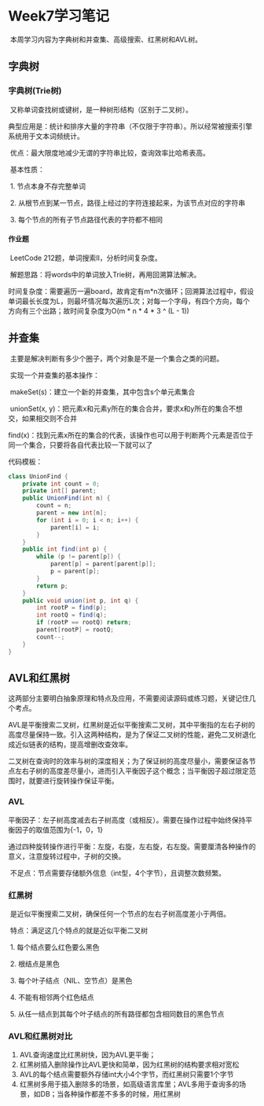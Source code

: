 # Week7学习笔记

​		本周学习内容为字典树和并查集、高级搜索、红黑树和AVL树。

## 字典树

### 字典树(Trie树)

​		又称单词查找树或键树，是一种树形结构（区别于二叉树）。

​		典型应用是：统计和排序大量的字符串（不仅限于字符串）。所以经常被搜索引擎系统用于文本词频统计。

​		优点：最大限度地减少无谓的字符串比较，查询效率比哈希表高。

​		基本性质：

​				1. 节点本身不存完整单词

​				2. 从根节点到某一节点，路径上经过的字符连接起来，为该节点对应的字符串

​				3. 每个节点的所有子节点路径代表的字符都不相同

#### 作业题

​		LeetCode 212题，单词搜索II，分析时间复杂度。

​		解题思路：将words中的单词放入Trie树，再用回溯算法解决。

​		时间复杂度：需要遍历一遍board，故肯定有m*n次循环；回溯算法过程中，假设单词最长长度为L，则最坏情况每次遍历L次；对每一个字母，有四个方向，每个方向有三个出路；故时间复杂度为O(m * n * 4 * 3 ^ (L - 1))



## 并查集

​		主要是解决判断有多少个圈子，两个对象是不是一个集合之类的问题。

​		实现一个并查集的基本操作：

​			makeSet(s)：建立一个新的并查集，其中包含s个单元素集合

​			unionSet(x, y)：把元素x和元素y所在的集合合并，要求x和y所在的集合不想交，如果相交则不合并

​			find(x)：找到元素x所在的集合的代表，该操作也可以用于判断两个元素是否位于同一个集合，只要将各自代表比较一下就可以了

代码模板：

```Java
class UnionFind { 
	private int count = 0; 
	private int[] parent; 
	public UnionFind(int n) { 
		count = n; 
		parent = new int[n]; 
		for (int i = 0; i < n; i++) { 
			parent[i] = i;
		}
	} 
	public int find(int p) { 
		while (p != parent[p]) { 
			parent[p] = parent[parent[p]]; 
			p = parent[p]; 
		}
		return p; 
	}
	public void union(int p, int q) { 
		int rootP = find(p); 
		int rootQ = find(q); 
		if (rootP == rootQ) return; 
		parent[rootP] = rootQ; 
		count--;
	}
}
```



## AVL和红黑树

​		这两部分主要明白抽象原理和特点及应用，不需要阅读源码或练习题，关键记住几个考点。

​		AVL是平衡搜索二叉树，红黑树是近似平衡搜索二叉树，其中平衡指的左右子树的高度尽量保持一致。引入这两种结构，是为了保证二叉树的性能，避免二叉树退化成近似链表的结构，提高增删改查效率。

​		二叉树在查询时的效率与树的深度相关；为了保证树的高度尽量小，需要保证各节点左右子树的高度差尽量小，进而引入平衡因子这个概念；当平衡因子超过限定范围时，就要进行旋转操作保证平衡。

### AVL

​		平衡因子：左子树高度减去右子树高度（或相反）。需要在操作过程中始终保持平衡因子的取值范围为{-1，0，1}

​		通过四种旋转操作进行平衡：左旋，右旋，左右旋，右左旋。需要厘清各种操作的意义，注意旋转过程中，子树的交换。

​		不足点：节点需要存储额外信息（int型，4个字节），且调整次数频繁。

### 红黑树

​		是近似平衡搜索二叉树，确保任何一个节点的左右子树高度差小于两倍。

​		特点：满足这几个特点的就是近似平衡二叉树

​			1. 每个结点要么红色要么黑色

​			2. 根结点是黑色

​			3. 每个叶子结点（NIL、空节点）是黑色

​			4. 不能有相邻两个红色结点

​			5. 从任一结点到其每个叶子结点的所有路径都包含相同数目的黑色节点



### AVL和红黑树对比

1. AVL查询速度比红黑树快，因为AVL更平衡；
2. 红黑树插入删除操作比AVL更快和简单，因为红黑树的结构要求相对宽松
3. AVL的每个结点需要额外存储int大小4个字节，而红黑树只需要1个字节
4. 红黑树多用于插入删除多的场景，如高级语言库里；AVL多用于查询多的场景，如DB；当各种操作都差不多多的时候，用红黑树